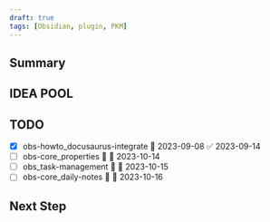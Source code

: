 ```yaml
---
draft: true
tags: [Obsidian, plugin, PKM]
---
```

## Summary


## IDEA POOL


## TODO

- [x] obs-howto_docusaurus-integrate 📅 2023-09-08 ✅ 2023-09-14
- [ ] obs-core_properties 🔽 📅 2023-10-14
- [ ] obs_task-management 🔽 📅 2023-10-15
- [ ] obs-core_daily-notes 🔽 📅 2023-10-16

## Next Step

